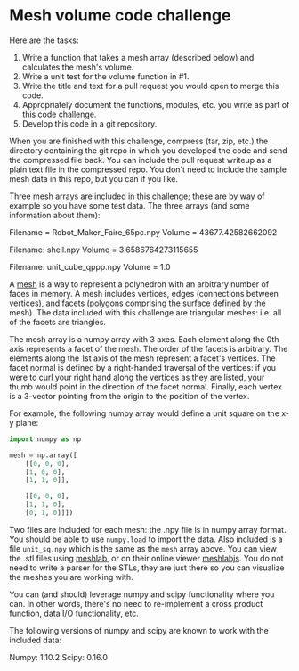 # Mesh volume code challenge

Here are the tasks:

1. Write a function that takes a mesh array (described below) and calculates the mesh's volume.
2. Write a unit test for the volume function in #1.
3. Write the title and text for a pull request you would open to merge this code.
4. Appropriately document the functions, modules, etc. you write as part of this code challenge.
5. Develop this code in a git repository.

When you are finished with this challenge, compress (tar, zip, etc.) the directory containing the git repo in which you developed the code and send the compressed file back. You can include the pull request writeup as a plain text file in the compressed repo. You don't need to include the sample mesh data in this repo, but you can if you like.

Three mesh arrays are included in this challenge; these are by way of example so you have some test data. The three arrays (and some information about them):

Filename = Robot_Maker_Faire_65pc.npy
Volume = 43677.42582662092

Filename: shell.npy
Volume = 3.6586764273115655

Filename: unit_cube_qppp.npy
Volume = 1.0

A [mesh](https://en.wikipedia.org/wiki/Polygon_mesh) is a way to represent a polyhedron with an arbitrary number of faces in memory. A mesh includes vertices, edges (connections between vertices), and facets (polygons comprising the surface defined by the mesh). The data included with this challenge are triangular meshes: i.e. all of the facets are triangles.

The mesh array is a numpy array with 3 axes. Each element along the 0th axis represents a facet of the mesh. The order of the facets is arbitrary. The elements along the 1st axis of the mesh represent a facet's vertices. The facet normal is defined by a right-handed traversal of the vertices: if you were to curl your right hand along the vertices as they are listed, your thumb would point in the direction of the facet normal. Finally, each vertex is a 3-vector pointing from the origin to the position of the vertex.

For example, the following numpy array would define a unit square on the x-y plane:

```python
import numpy as np

mesh = np.array([
    [[0, 0, 0],
    [1, 0, 0],
    [1, 1, 0]],

    [[0, 0, 0],
    [1, 1, 0],
    [0, 1, 0]]])
```

Two files are included for each mesh: the .npy file is in numpy array format. You should be able to use `numpy.load` to import the data. Also included is a file `unit_sq.npy` which is the same as the `mesh` array above. You can view the .stl files using [meshlab](http://meshlab.sourceforge.net/), or on their online viewer [meshlabjs](http://www.meshlabjs.net/). You do not need to write a parser for the STLs, they are just there so you can visualize the meshes you are working with.

You can (and should) leverage numpy and scipy functionality where you can. In other words, there's no need to re-implement a cross product function, data I/O functionality, etc.

The following versions of numpy and scipy are known to work with the included data:

Numpy: 1.10.2
Scipy: 0.16.0
